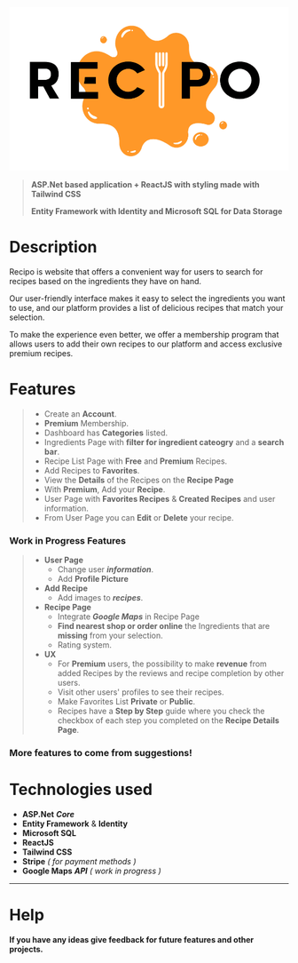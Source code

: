 ![Logo](recipologo.png)

> **ASP.Net based application + ReactJS with styling made with Tailwind CSS**
>
> **Entity Framework with Identity and Microsoft SQL for Data Storage**

# Description

Recipo is website that offers a convenient way for users to search for recipes based on the ingredients they have on hand.

Our user-friendly interface makes it easy to select the ingredients you want to use, and our platform provides a list of delicious recipes that match your selection.

To make the experience even better, we offer a membership program that allows users to add their own recipes to our platform and access exclusive premium recipes.

# Features

> - Create an **Account**.
> - **Premium** Membership.
> - Dashboard has **Categories** listed.
> - Ingredients Page with **filter for ingredient cateogry** and a
>   **search bar**.
> - Recipe List Page with **Free** and **Premium** Recipes.
> - Add Recipes to **Favorites**.
> - View the **Details** of the Recipes on the **Recipe Page**
> - With **Premium**, Add your **Recipe**.
> - User Page with **Favorites Recipes** & **Created Recipes** and user information.
> - From User Page you can **Edit** or **Delete** your recipe.

### Work in Progress Features

> - **User Page**
>   - Change user **_information_**.
>   - Add **Profile Picture**
> - **Add Recipe**
>   - Add images to **_recipes_**.
> - **Recipe Page**
>   - Integrate **_Google Maps_** in Recipe Page
>   - **Find nearest shop or order online** the Ingredients that are **missing** from your selection.
>   - Rating system.
> - **UX**
>   - For **Premium** users, the possibility to make **revenue** from added Recipes by the reviews and recipe completion by other users.
>   - Visit other users' profiles to see their recipes.
>   - Make Favorites List **Private** or **Public**.
>   - Recipes have a **Step by Step** guide where you check the checkbox of each step you completed on the **Recipe Details Page**.

### More features to come from suggestions!

# Technologies used

- **ASP.Net** **_Core_**
- **Entity Framework** & **Identity**
- **Microsoft SQL**
- **ReactJS**
- **Tailwind CSS**
- **Stripe** _( for payment methods )_
- **Google Maps** **_API_** _( work in progress )_

---

# Help

**If you have any ideas give feedback for future features and other projects.**
